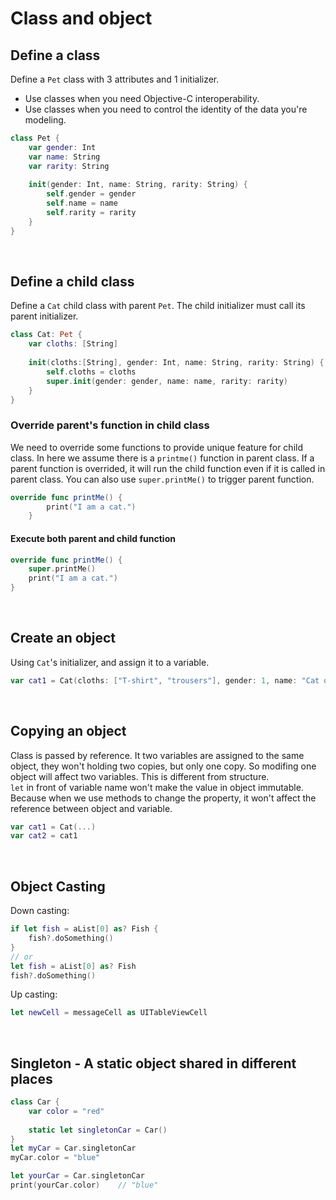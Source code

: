# Class and object
## Define a class
Define a ```Pet``` class with 3 attributes and 1 initializer.
* Use classes when you need Objective-C interoperability.
* Use classes when you need to control the identity of the data you're modeling.
```swift
class Pet {
    var gender: Int
    var name: String
    var rarity: String
    
    init(gender: Int, name: String, rarity: String) {
        self.gender = gender
        self.name = name
        self.rarity = rarity
    }
}
```
<br>

## Define a child class
Define a ```Cat``` child class with parent ```Pet```. The child initializer must call its parent initializer.
```swift
class Cat: Pet {
    var cloths: [String]
    
    init(cloths:[String], gender: Int, name: String, rarity: String) {
        self.cloths = cloths
        super.init(gender: gender, name: name, rarity: rarity)
    }
}
```

### Override parent's function in child class
We need to override some functions to provide unique feature for child class. In here we assume there is a ```printme()``` function in parent class. If a parent function is overrided, it will run the child function even if it is called in parent class. You can also use ```super.printMe()``` to trigger parent function.
```swift
override func printMe() {
        print("I am a cat.")
    }

```

#### Execute both parent and child function
```swift
override func printMe() {
    super.printMe()
    print("I am a cat.")
}
```
<br>

## Create an object
Using ```Cat```'s initializer, and assign it to a variable.
```swift
var cat1 = Cat(cloths: ["T-shirt", "trousers"], gender: 1, name: "Cat one", rarity: "Legend")
```
<br>

## Copying an object
Class is passed by reference. It two variables are assigned to the same object, they won't holding two copies, but only one copy. So modifing one object will affect two variables. This is different from structure. <br>
```let``` in front of variable name won't make the value in object immutable. Because when we use methods to change the property, it won't affect the reference between object and variable.
```swift
var cat1 = Cat(...)
var cat2 = cat1
```
<br>

## Object Casting
Down casting:
```swift
if let fish = aList[0] as? Fish {
    fish?.doSomething()
}
// or
let fish = aList[0] as? Fish
fish?.doSomething()
```
Up casting:
```swift
let newCell = messageCell as UITableViewCell
```
<br>

## Singleton - A static object shared in different places
```swift
class Car {
    var color = "red"
    
    static let singletonCar = Car()
}
let myCar = Car.singletonCar
myCar.color = "blue"

let yourCar = Car.singletonCar
print(yourCar.color)    // "blue"
```



